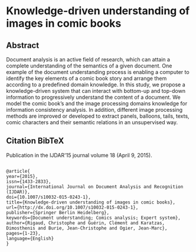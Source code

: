 Knowledge-driven understanding of images in comic books
===============================================
   
Abstract
------------------------------------------------
Document analysis is an active field of research, which can attain a complete understanding of the semantics of a given document. One example of the document understanding process is enabling a computer to identify the key elements of a comic book story and arrange them according to a predefined domain knowledge. In this study, we propose a knowledge-driven system that can interact with bottom-up and top-down information to progressively understand the content of a document. We model the comic book’s and the image processing domains knowledge for information consistency analysis. In addition, different image processing methods are improved or developed to extract panels, balloons, tails, texts, comic characters and their semantic relations in an unsupervised way.


Citation BibTeX
-------------------------------------------------
Publication in the IJDAR'15 journal volume 18 (April 9, 2015).
<pre><code>
@article{
year={2015},
issn={1433-2833},
journal={International Journal on Document Analysis and Recognition (IJDAR)},
doi={10.1007/s10032-015-0243-1},
title={Knowledge-driven understanding of images in comic books},
url={http://dx.doi.org/10.1007/s10032-015-0243-1},
publisher={Springer Berlin Heidelberg},
keywords={Document understanding; Comics analysis; Expert system},
author={Rigaud, Christophe and Guérin, Clément and Karatzas, Dimosthenis and Burie, Jean-Christophe and Ogier, Jean-Marc},
pages={1-23},
language={English}
}
</code></pre>
